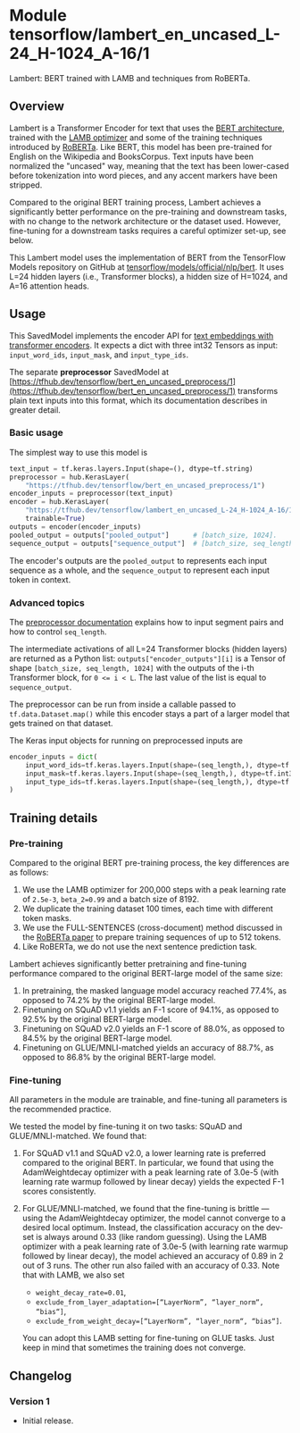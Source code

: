 # Module tensorflow/lambert_en_uncased_L-24_H-1024_A-16/1
Lambert: BERT trained with LAMB and techniques from RoBERTa.

<!-- asset-path: legacy -->
<!-- dataset: Wikipedia and BooksCorpus -->
<!-- fine-tunable: true -->
<!-- format: saved_model_2 -->
<!-- language: en -->
<!-- module-type: text-embedding -->
<!-- network-architecture: Transformer -->

## Overview

Lambert is a Transformer Encoder for text that uses
the [BERT architecture](https://arxiv.org/abs/1810.04805),
trained with the [LAMB optimizer](https://arxiv.org/abs/1904.00962)
and some of the training techniques introduced by
[RoBERTa](https://arxiv.org/abs/1907.11692).
Like BERT, this model has been pre-trained for English
on the Wikipedia and BooksCorpus.
Text inputs have been normalized the "uncased" way, meaning that the text has
been lower-cased before tokenization into word pieces, and any accent markers
have been stripped.

Compared to the original BERT training process, Lambert achieves a significantly
better performance on the pre-training and downstream tasks, with no change
to the network architecture or the dataset used.
However, fine-tuning for a downstream tasks requires a careful optimizer
set-up, see below.

This Lambert model uses the implementation of BERT from the
TensorFlow Models repository on GitHub at
[tensorflow/models/official/nlp/bert](https://github.com/tensorflow/models/tree/master/official/nlp/bert).
It uses L=24 hidden layers (i.e., Transformer blocks),
a hidden size of H=1024,
and A=16 attention heads.


## Usage

This SavedModel implements the encoder API for [text embeddings with transformer
encoders](https://www.tensorflow.org/hub/common_saved_model_apis/text#transformer-encoders).
It expects a dict with three int32 Tensors as input:
`input_word_ids`, `input_mask`, and `input_type_ids`.

The separate **preprocessor** SavedModel at
[https://tfhub.dev/tensorflow/bert_en_uncased_preprocess/1](https://tfhub.dev/tensorflow/bert_en_uncased_preprocess/1)
transforms plain text inputs into this format, which its documentation
describes in greater detail.

### Basic usage

The simplest way to use this model is

```python
text_input = tf.keras.layers.Input(shape=(), dtype=tf.string)
preprocessor = hub.KerasLayer(
    "https://tfhub.dev/tensorflow/bert_en_uncased_preprocess/1")
encoder_inputs = preprocessor(text_input)
encoder = hub.KerasLayer(
    "https://tfhub.dev/tensorflow/lambert_en_uncased_L-24_H-1024_A-16/1",
    trainable=True)
outputs = encoder(encoder_inputs)
pooled_output = outputs["pooled_output"]      # [batch_size, 1024].
sequence_output = outputs["sequence_output"]  # [batch_size, seq_length, 1024].
```

The encoder's outputs are the `pooled_output` to represents each input sequence
as a whole, and the `sequence_output` to represent each input token in context.

### Advanced topics

The [preprocessor documentation](https://tfhub.dev/tensorflow/bert_en_uncased_preprocess/1)
explains how to input segment pairs and how to control `seq_length`.

The intermediate activations of all L=24
Transformer blocks (hidden layers) are returned as a Python list:
`outputs["encoder_outputs"][i]` is a Tensor
of shape `[batch_size, seq_length, 1024]`
with the outputs of the i-th Transformer block, for `0 <= i < L`.
The last value of the list is equal to `sequence_output`.

The preprocessor can be run from inside a callable passed to
`tf.data.Dataset.map()` while this encoder stays a part of a larger
model that gets trained on that dataset.
<!--- TODO(b/171934083): Link to an example Colab. --->
The Keras input objects for running on preprocessed inputs are

```python
encoder_inputs = dict(
    input_word_ids=tf.keras.layers.Input(shape=(seq_length,), dtype=tf.int32),
    input_mask=tf.keras.layers.Input(shape=(seq_length,), dtype=tf.int32),
    input_type_ids=tf.keras.layers.Input(shape=(seq_length,), dtype=tf.int32),
)
```


## Training details

### Pre-training

Compared to the original BERT pre-training process, the key differences are
as follows:

  1. We use the LAMB optimizer for 200,000 steps with a peak learning rate
     of `2.5e-3`, `beta_2=0.99` and a batch size of 8192.
  2. We duplicate the training dataset 100 times, each time with different
     token masks.
  3. We use the FULL-SENTENCES (cross-document) method discussed in the
     [RoBERTa paper](https://arxiv.org/abs/1907.11692)
     to prepare training sequences of up to 512 tokens.
  4. Like RoBERTa, we do not use the next sentence prediction task.

Lambert achieves significantly better pretraining and fine-tuning performance
compared to the original BERT-large model of the same size:

  1. In pretraining, the masked language model accuracy reached 77.4%,
     as opposed to 74.2% by the original BERT-large model.
  2. Finetuning on SQuAD v1.1 yields an F-1 score of 94.1%,
     as opposed to 92.5% by the original BERT-large model.
  3. Finetuning on SQuAD v2.0 yields an F-1 score of 88.0%,
     as opposed to 84.5% by the original BERT-large model.
  4. Finetuning on GLUE/MNLI-matched yields an accuracy of 88.7%,
     as opposed to 86.8% by the original BERT-large model.

### Fine-tuning

All parameters in the module are trainable, and fine-tuning all parameters is
the recommended practice.

We tested the model by fine-tuning it on two tasks: SQuAD and GLUE/MNLI-matched. We found that:

 1. For SQuAD v1.1 and SQuAD v2.0, a lower learning rate is preferred
    compared to the original BERT. In particular, we found that using the
    AdamWeightdecay optimizer with a peak learning rate of 3.0e-5
    (with learning rate warmup followed by linear decay) yields the expected
    F-1 scores consistently.

 2. For GLUE/MNLI-matched, we found that the fine-tuning is brittle — using
    the AdamWeightdecay optimizer, the model cannot converge to a desired
    local optimum. Instead, the classification accuracy on the dev-set is
    always around 0.33 (like random guessing).
    Using the LAMB optimizer with a peak learning rate
    of 3.0e-5 (with learning rate warmup followed by linear decay), the model
    achieved an accuracy of 0.89 in 2 out of 3 runs. The other run also failed
    with an accuracy of 0.33. Note that with LAMB, we also set

      * `weight_decay_rate=0.01`,
      * `exclude_from_layer_adaptation=[“LayerNorm”, “layer_norm“, “bias“]`,
      * `exclude_from_weight_decay=[“LayerNorm”, “layer_norm“, “bias“]`.

    You can adopt this LAMB setting for fine-tuning on GLUE tasks.
    Just keep in mind that sometimes the training does not converge.


## Changelog

### Version 1

  * Initial release.

